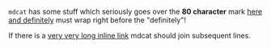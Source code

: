 `mdcat` has some stuff which seriously goes over the **80 character** mark [here and definitely][1] must wrap right before the "definitely"!

If there is a [very very long inline link](https://example.com/this-is-a-very-long-path-which-should-not-be-taken-into-account-wrt-line-length)
mdcat should join subsequent lines.

[1]: https://example.com/this-link-should-wrap
